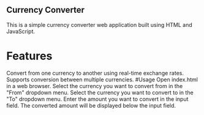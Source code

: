 ## Currency Converter
This is a simple currency converter web application built using HTML and JavaScript.

# Features
Convert from one currency to another using real-time exchange rates.
Supports conversion between multiple currencies.
#Usage
Open index.html in a web browser.
Select the currency you want to convert from in the "From" dropdown menu.
Select the currency you want to convert to in the "To" dropdown menu.
Enter the amount you want to convert in the input field.
The converted amount will be displayed below the input field.
